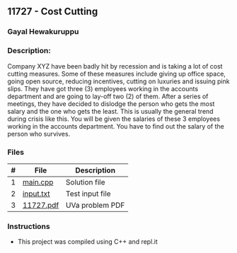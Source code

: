 ## 11727 - Cost Cutting
### Gayal Hewakuruppu 
### Description:

Company XYZ have been badly hit by recession and is taking
a lot of cost cutting measures. Some of these measures include
giving up office space, going open source, reducing incentives,
cutting on luxuries and issuing pink slips.
They have got three (3) employees working in the accounts
department and are going to lay-off two (2) of them. After a
series of meetings, they have decided to dislodge the person
who gets the most salary and the one who gets the least. This
is usually the general trend during crisis like this.
You will be given the salaries of these 3 employees working
in the accounts department. You have to find out the salary
of the person who survives.

### Files

|   #   | File                       | Description                                                |
| :---: | -------------------------- | ---------------------------------------------------------- |
|   1   | [main.cpp](./main.cpp)     | Solution file                                              |
|   2   | [input.txt](./input.txt)   | Test input file                                            |
|   3   | [11727.pdf](./11727.pdf)   | UVa problem PDF                                            |                                               


### Instructions

- This project was compiled using C++ and repl.it
